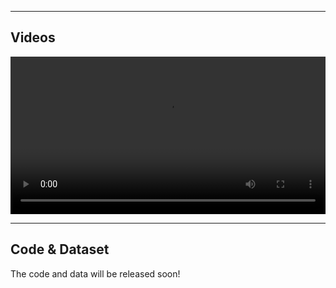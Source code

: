 
----

## Videos

<div class="w1-row-padding">
		<video height="auto" width="100%" controls>
		  <source src="./video/video.mp4" type="video/mp4">
		</video>

	
</div>

----

## Code & Dataset

The code and data will be released soon!